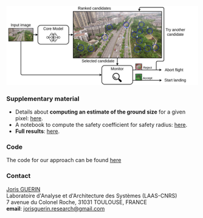 ![Overview of the proposed approach](Images/overview_icra.png "Overview of the proposed approach")

### Supplementary material
* Details about **computing an estimate of the ground size** for a given pixel: [here](Supplementary/ICRA2022_supplementary_pixelSize.pdf).
* A notebook to compute the safety coefficient for safety radius: [here](Supplementary/Beta_coef.ipynb).
* **Full results**: [here](https://github.com/jorisguerin/ANITI_UavEmergencyLanding/blob/gh-pages/Supplementary/full_results.csv).

### Code
The code for our approach can be found [here](https://github.com/jorisguerin/ANITI_UavEmergencyLanding/tree/main)

### Contact
[Joris GUERIN](https://jorisguerin.github.io/)  
Laboratoire d'Analyse et d'Architecture des Systèmes (LAAS-CNRS)  
7 avenue du Colonel Roche, 31031 TOULOUSE, FRANCE  
**email**: jorisguerin.research@gmail.com

